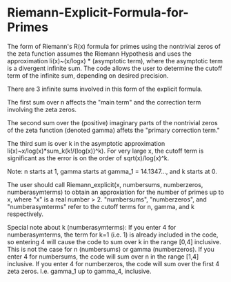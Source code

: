 # Riemann-Explicit-Formula-for-Primes

The form of Riemann's R(x) formula for primes using the nontrivial zeros of the zeta function assumes the Riemann Hypothesis and uses the approximation li(x)~(x/logx) * (asymptotic term),
where the asymptotic term is a divergent infinite sum. 
The code allows the user to determine the cutoff term of the infinite sum, depending on desired precision.


There are 3 infinite sums involved in this form of the explicit formula.

The first sum over n affects the "main term" and the correction term involving the zeta zeros.

The second sum over the (positive) imaginary parts of the nontrivial zeros of the zeta function (denoted gamma) affets the "primary correction term."

The third sum is over k in the asymptotic approximation li(x)~x/log(x)*sum_k(k!/(log(x))^k). For very large x, the cutoff term is significant as the error is on the order of sqrt(x)/log(x)^k.

Note: n starts at 1, gamma starts at gamma_1 = 14.1347..., and k starts at 0.

The user should call Riemann_explicit(x, numbersums, numberzeros, numberasymterms) to obtain an approxiation for the number of primes up to x, 
where "x" is a real number > 2. "numbersums", "numberzeros", and "numberasymterms" refer to the cutoff terms for n, gamma, and k respectively.

Special note about k (numberasymterms): If you enter 4 for numberasymterms, the term for k=1 (i.e. 1) is already included in the code, so entering 4 will cause the code to sum over k in the range [0,4] inclusive.
This is not the case for n (numbersums) or gamma (numberzeros). If you enter 4 for numbersums, the code will sum over n in the range [1,4] inclusive.
If you enter 4 for numberzeros, the code will sum over the first 4 zeta zeros. I.e. gamma_1 up to gamma_4, inclusive.
